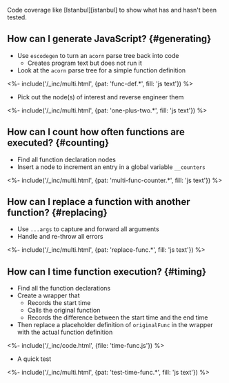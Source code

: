 ---
---

Code coverage like [Istanbul][istanbul] to show what has and hasn't been tested.

## How can I generate JavaScript? {#generating}

-   Use `escodegen` to turn an `acorn` parse tree back into code
    -   Creates program text but does not run it
-   Look at the `acorn` parse tree for a simple function definition

<%- include('/_inc/multi.html', {pat: 'func-def.*', fill: 'js text'}) %>

-   Pick out the node(s) of interest and reverse engineer them

<%- include('/_inc/multi.html', {pat: 'one-plus-two.*', fill: 'js text'}) %>

## How can I count how often functions are executed? {#counting}

-   Find all function declaration nodes
-   Insert a node to increment an entry in a global variable `__counters`

<%- include('/_inc/multi.html', {pat: 'multi-func-counter.*', fill: 'js text'}) %>

## How can I replace a function with another function? {#replacing}

-   Use `...args` to capture and forward all arguments
-   Handle and re-throw all errors

<%- include('/_inc/multi.html', {pat: 'replace-func.*', fill: 'js text'}) %>

## How can I time function execution? {#timing}

-   Find all the function declarations
-   Create a wrapper that
    -   Records the start time
    -   Calls the original function
    -   Records the difference between the start time and the end time
-   Then replace a placeholder definition of `originalFunc` in the wrapper with the actual function definition

<%- include('/_inc/code.html', {file: 'time-func.js'}) %>

-   A quick test

<%- include('/_inc/multi.html', {pat: 'test-time-func.*', fill: 'js text'}) %>
